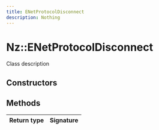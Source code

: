 ```yaml
---
title: ENetProtocolDisconnect
description: Nothing
---
```


# Nz::ENetProtocolDisconnect

Class description

## Constructors


## Methods

| Return type | Signature |
| ----------- | --------- |
